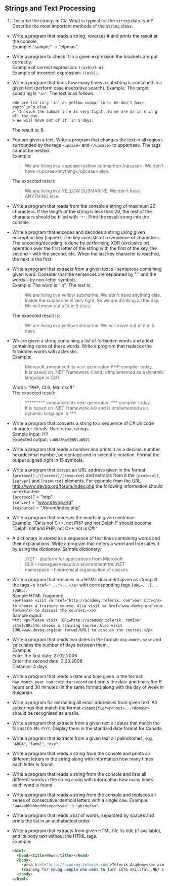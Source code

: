 ## Strings and Text Processing

1. Describe the strings in C#. What is typical for the `string` data type? Describe the most important methods of the `String` class.
* Write a program that reads a string, reverses it and prints the result at the console.  
  Example: "sample" -> "elpmas".
* Write a program to check if in a given expression the brackets are put correctly.  
 Example of correct expression: `((a+b)/5-d)`.  
 Example of incorrect expression: `)(a+b))`.
* Write a program that finds how many times a substring is contained in a given text (perform case insensitive search). Example:
     The target substring is `"in"`. The text is as follows: 

      >We are liv`in`g `in` an yellow submar`in`e. We don't have anyth`in`g else.     
      > `In`side the submar`in`e is very tight. So we are dr`in`k`in`g all the day.  
      > We will move out of it `in 5 days.  

   The result is: 9.
* You are given a text. Write a program that changes the text in all regions surrounded by the tags `<upcase>` and `</upcase>` to uppercase. The tags cannot be nested.  
   Example: 
     >We are living in a \<upcase>yellow submarine\</upcase>. We don't have \<upcase>anything\</upcase> else.  

   The expected result:   
   >We are living in a YELLOW SUBMARINE. We don't have ANYTHING else. 
* Write a program that reads from the console a string of maximum 20 characters. If the length of the string is less than 20, the rest of the characters should be filled with `'*'`. Print the result string into the console.
* Write a program that encodes and decodes a string using given encryption key (cipher). The key consists of a sequence of characters. The encoding/decoding is done by performing XOR (exclusive or) operation over the first letter of the string with the first of the key, the second – with the second, etc. When the last key character is reached, the next is the first.
* Write a program that extracts from a given text all sentences containing given word. Consider that the sentences are separated by "." and the words – by non-letter symbols.  
   Example: The word is "in". The text is:  
    
    >We are living in a yellow submarine. We don't have anything else.   
   >Inside the submarine is very tight. So we are drinking all the day.   
    >We will move out of it in 5 days.

    The expected result is:   
   
   >We are living in a yellow submarine. We will move out of it in 5 days.
* We are given a string containing a list of forbidden words and a text containing some of these words. Write a program that replaces the forbidden words with asterisks.  
    Example:
   
    >Microsoft announced its next generation PHP compiler today.   
    >It is based on .NET Framework 4 and is implemented as a dynamic language in CLR.  

    Words: "PHP, CLR, Microsoft"  
    The expected result:   
    
    >********* announced its next generation *** compiler today.   
    >It is based on .NET Framework 4.0 and is implemented as a dynamic language in ***. 
* Write a program that converts a string to a sequence of C# Unicode character literals. Use format strings.  
   Sample input: Hi!  
   Expected output: `\u0048\u0069\u0021`
* Write a program that reads a number and prints it as a decimal number, hexadecimal number, percentage and in scientific notation. Format the output aligned right in 15 symbols.
* Write a program that parses an URL address given in the format: `[protocol]://[server]/[resource]` and extracts from it the `[protocol]`, `[server]` and `[resource]` elements. For example from the URL http://www.devbg.org/forum/index.php the following information should be extracted:  
`[protocol]` = "http"  
`[server]` = "www.devbg.org"  
`[resource]` = "/forum/index.php"
* Write a program that reverses the words in given sentence.   
  Example:  "C# is not C++, not PHP and not Delphi!"  should become  "Delphi not and PHP, not C++ not is C#!"
* A dictionary is stored as a sequence of text lines containing words and their explanations. Write a program that enters a word and translates it by using the dictionary. Sample dictionary:  
  >.NET – platform for applications from Microsoft  
  >CLR – managed execution environment for .NET  
  >namespace – hierarchical organization of classes
* Write a program that replaces in a HTML document given as string all the tags `<a href="...">...</a>` with corresponding tags `[URL=...]...[/URL]`.  
    Sample HTML fragment:   
    ```<p>Please visit <a href="http://academy.telerik. com">our site</a> to choose a training course.```
    ```Also visit <a href="www.devbg.org">our forum</a> to discuss the courses.</p>```  
    Sample ouput:   
    ```html <p>Please visit [URL=http://academy.telerik. com]our site[/URL]to choose a training course.``` 
    ```Also visit [URL=www.devbg.org]our forum[/URL] to discuss the courses.</p>```
* Write a program that reads two dates in the format: `day.month.year` and calculates the number of days between them.  
   Example:  
   Enter the first date: 27.02.2006  
   Enter the second date: 3.03.2006  
   Distance: 4 days
* Write a program that reads a date and time given in the format: `day.month.year hour:minute:second` and prints the date and time after 6 hours and 30 minutes (in the same format) along with the day of week in Bulgarian.
* Write a program for extracting all email addresses from given text. All substrings that match the format `<identifier>@<host>...<domain>` should be recognized as emails.
* Write a program that extracts from a given text all dates that match the format `DD.MM.YYYY`. Display them in the standard date format for Canada.
* Write a program that extracts from a given text all palindromes, e.g. `"ABBA"`, `"lamal"`, `"exe"`.
* Write a program that reads a string from the console and prints all different letters in the string along with information how many times each letter is found.
* Write a program that reads a string from the console and lists all different words in the string along with information how many times each word is found.
* Write a program that reads a string from the console and replaces all series of consecutive identical letters with a single one. Example: `"aaaaabbbbbcdddeeeedssaa"` -> `"abcdedsa"`.
* Write a program that reads a list of words, separated by spaces and prints the list in an alphabetical order.
* Write a program that extracts from given HTML file its title (if available), and its body text without the HTML tags.  
  Example:

   ```html
   <html>
     <head><title>News</title></head>
     <body>
       <p><a href="http://academy.telerik.com">Telerik Academy</a> aims to provide free real-world practical
       training for young people who want to turn into skillful .NET software engineers.</p>
     </body>
   </html>
   ```
